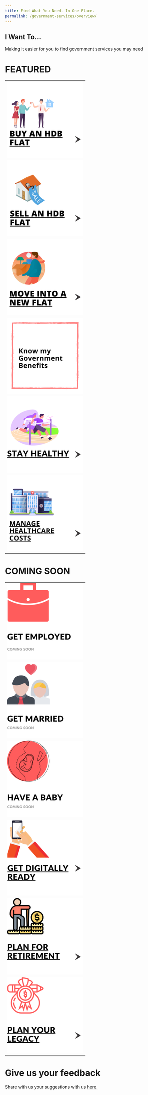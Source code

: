 ```yaml
---
title: Find What You Need. In One Place.
permalink: /government-services/overview/
---
```


## I Want To...

Making it easier for you to find government services you may need

# FEATURED
<style>
@media
only screen and (max-width: 760px),
(min-device-width: 768px) and (max-device-width: 1024px) {
  table, th, td {
    display: block;
  }
  table, tr, td {
    border: none !important;
  }
}
table, tr, td {
  border: none !important;
}
img {
  height: 243px !important;
  width: 243px !important;
}
</style>


<div class="tg-wrap"><table class="tg">
<tbody>
    <tr>
    <td class="tg-baqh"><a href="/government-services/buy-hdb/"><img src="/images/06-buy-hdb.png" alt="Buy an HDB Flat"></a></td>
    <td class="tg-baqh"><a href="/government-services/sell-hdb/"><img src="/images/07-sell-hdb.png" alt="Sell an HDB Flat"></a></td>
    <td class="tg-baqh"><a href="/government-services/move-in/"><img src="/images/05-move-in.png" alt="Move Into A New Flat"></a></td>
  </tr>
  <tr>
  <td class="tg-baqh"><a href="/government-services/govt-benefits/"><img src="/images/govt-benefits.png" alt="Govt Schemes and Benefits"></a></td>
  <td class="tg-baqh"><a href="/government-services/stay-healthy/"><img src="/images/09-stay-healthy.png" alt="Stay Healthy"></a></td>
  <td class="tg-baqh"><a href="/government-services/stay-healthy/#healthcare-expenses"><img src="/images/healthcare-costs.png" alt="manage healthcare costs"></td>
  </tr>
</tbody>
</table>
</div>

# COMING SOON
<style>
@media
only screen and (max-width: 760px),
(min-device-width: 768px) and (max-device-width: 1024px) {
  table, th, td {
    display: block;
  }
  table, tr, td {
    border: none !important;
  }
}
table, tr, td {
  border: none !important;
}
</style>
<div class="tg-wrap"><table class="tg">
<tbody>
  <tr>
    <td class="tg-baqh"><img src="/images/01-get-employed.png" alt="Employment Support"></td>
    <td class="tg-baqh"><img src="/images/03-get-married(coming soon).png" alt="Marriage"></td>
    <td class="tg-baqh"><img src="/images/04-have-baby(coming soon).png" alt="Pregnancy"></td>
  </tr>
  <tr>
    <td class="tg-bagh"><a href="/government-services/get-digitally-ready/overview/"><img src="/images/06-digitally-ready.png" alt="Digital Readiness"></a></td>
    <td class="tg-baqh"><a href="/government-services/retirement/"><img src="/images/08-plan-retirement.png" alt="CPF and Retirement"></a></td>
    <td class="tg-baqh"><a href="/government-services/plan-legacy/overview/"><img src="/images/07-plan-legacy.png" alt="Estate Planning"></a></td>
  </tr> 
</tbody>
</table>
</div>


# Give us your feedback

Share with us your suggestions with us <a href="https://form.gov.sg/5ed0995e42ee5f00110e10cc" target="_blank">here.</a>
